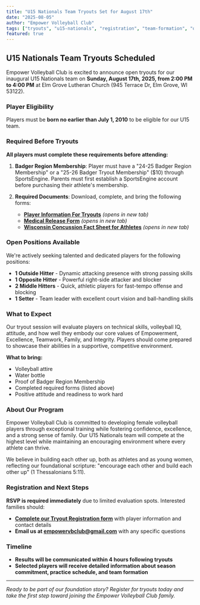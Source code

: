 ```yaml
---
title: "U15 Nationals Team Tryouts Set for August 17th"
date: "2025-08-05"
author: "Empower Volleyball Club"
tags: ["tryouts", "u15-nationals", "registration", "team-formation", "opportunity"]
featured: true
---
```


## U15 Nationals Team Tryouts Scheduled

Empower Volleyball Club is excited to announce open tryouts for our inaugural U15 Nationals team on **Sunday, August 17th, 2025, from 2:00 PM to 4:00 PM** at Elm Grove Lutheran Church (945 Terrace Dr, Elm Grove, WI 53122).

### Player Eligibility

Players must be **born no earlier than July 1, 2010** to be eligible for our U15 team.

### Required Before Tryouts

**All players must complete these requirements before attending:**

1. **Badger Region Membership**: Player must have a "24-25 Badger Region Membership" or a "25-26 Badger Tryout Membership" ($10) through SportsEngine. Parents must first establish a SportsEngine account before purchasing their athlete's membership.

2. **Required Documents**: Download, complete, and bring the following forms:
   - **<a href="/documents/Player_Information_For_Tryouts.pdf" target="_blank" rel="noopener noreferrer">Player Information For Tryouts</a>** *(opens in new tab)*
   - **<a href="/documents/Medical_Release_Form.pdf" target="_blank" rel="noopener noreferrer">Medical Release Form</a>** *(opens in new tab)*
   - **<a href="/documents/Wisconsin_Concussion_Fact_Sheet_for_Athletes.pdf" target="_blank" rel="noopener noreferrer">Wisconsin Concussion Fact Sheet for Athletes</a>** *(opens in new tab)*

### Open Positions Available

We're actively seeking talented and dedicated players for the following positions:

- **1 Outside Hitter** - Dynamic attacking presence with strong passing skills
- **1 Opposite Hitter** - Powerful right-side attacker and blocker  
- **2 Middle Hitters** - Quick, athletic players for fast-tempo offense and blocking
- **1 Setter** - Team leader with excellent court vision and ball-handling skills

### What to Expect

Our tryout session will evaluate players on technical skills, volleyball IQ, attitude, and how well they embody our core values of Empowerment, Excellence, Teamwork, Family, and Integrity. Players should come prepared to showcase their abilities in a supportive, competitive environment.

**What to bring:**
- Volleyball attire
- Water bottle
- Proof of Badger Region Membership
- Completed required forms (listed above)
- Positive attitude and readiness to work hard

### About Our Program

Empower Volleyball Club is committed to developing female volleyball players through exceptional training while fostering confidence, excellence, and a strong sense of family. Our U15 Nationals team will compete at the highest level while maintaining an encouraging environment where every athlete can thrive.

We believe in building each other up, both as athletes and as young women, reflecting our foundational scripture: "encourage each other and build each other up" (1 Thessalonians 5:11).

### Registration and Next Steps

**RSVP is required immediately** due to limited evaluation spots. Interested families should:

- **[Complete our Tryout Registration form](/interest)** with player information and contact details
- **Email us at [empowervbclub@gmail.com](mailto:empowervbclub@gmail.com)** with any specific questions

### Timeline

- **Results will be communicated within 4 hours following tryouts**
- **Selected players will receive detailed information about season commitment, practice schedule, and team formation**

---

*Ready to be part of our foundation story? Register for tryouts today and take the first step toward joining the Empower Volleyball Club family.*